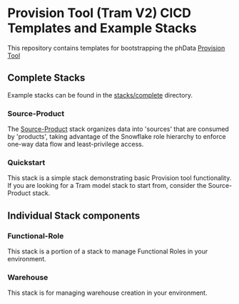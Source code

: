 # Provision Tool (Tram V2) CICD Templates and Example Stacks

This repository contains templates for bootstrapping the phData [Provision Tool](https://toolkit.phdata.io/resources/documentation/toolkit-cli/provision/provision)


## Complete Stacks

Example stacks can be found in the [stacks/complete](./stacks/complete) directory.

### Source-Product

The [Source-Product](stacks/complete/source-product) stack organizes data into 'sources' that are consumed by 'products', taking advantage of the Snowflake role hierarchy to enforce one-way data flow and least-privilege access.

### Quickstart

This stack is a simple stack demonstrating basic Provision tool functionality. If you are looking for a Tram model stack to start from, consider the Source-Product stack.

## Individual Stack components

### Functional-Role
This stack is a portion of a stack to manage Functional Roles in your environment.

### Warehouse  
This stack is for managing warehouse creation in your environment.  
